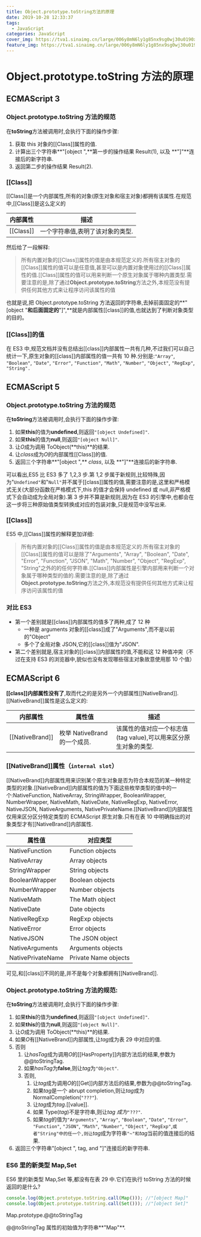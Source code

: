 ```yaml
---
title: Object.prototype.toString方法的原理
date: 2019-10-28 12:33:37
tags:
  - JavaScript
categories: JavaScript
cover_img: https://tva1.sinaimg.cn/large/006y8mN6ly1g85nx9sg0wj30u0190x6p.jpg
feature_img: https://tva1.sinaimg.cn/large/006y8mN6ly1g85nx9sg0wj30u0190x6p.jpg
---
```


# Object.prototype.toString 方法的原理

## ECMAScript 3

### Object.prototype.toString 方法的规范

在**toString**方法被调用时,会执行下面的操作步骤:

1. 获取 this 对象的[[Class]]属性的值.
2. 计算出三个字符串**"[object ",**第一步的操作结果 Result(1), 以及 **"]"**连接后的新字符串.
3. 返回第二步的操作结果 Result(2).

### [[Class]]

[[Class]]是一个内部属性,所有的对象(原生对象和宿主对象)都拥有该属性.在规范中,[[Class]]是这么定义的

| 内部属性  | 描述                             |
| --------- | -------------------------------- |
| [[Class]] | 一个字符串值,表明了该对象的类型. |

然后给了一段解释:

> 所有内置对象的[[Class]]属性的值是由本规范定义的.所有宿主对象的[[Class]]属性的值可以是任意值,甚至可以是内置对象使用过的[[Class]]属性的值.[[Class]]属性的值可以用来判断一个原生对象属于哪种内置类型.需要注意的是,除了通过**Object.prototype.toString**方法之外,本规范没有提供任何其他方式来让程序访问该属性的值

也就是说,把 Object.prototype.toString 方法返回的字符串,去掉前面固定的**"[object "**和后面固定的**"]",**就是内部属性[[class]]的值,也就达到了判断对象类型的目的。

### [[Class]]的值

在 ES3 中,规范文档并没有总结出[[class]]内部属性一共有几种,不过我们可以自己统计一下,原生对象的[[class]]内部属性的值一共有 10 种.分别是:`"Array"`, `"Boolean"`, `"Date"`, `"Error"`, `"Function"`, `"Math"`, `"Number"`, `"Object"`, `"RegExp"`, `"String".`

## ECMAScript 5

### Object.prototype.toString 方法的规范

在**toString**方法被调用时,会执行下面的操作步骤:

1. 如果**this**的值为**undefined**,则返回`"[object Undefined]"`.
2. 如果**this**的值为**null**,则返回`"[object Null]"`.
3. 让*O*成为调用 ToObject(**this)**的结果.
4. 让*class*成为*O*的内部属性[[Class]]的值.
5. 返回三个字符串**"[object ",** _class_, 以及 **"]"**连接后的新字符串.

可以看出,ES5 比 ES3 多了 1,2,3 步.第 1,2 步属于新规则,比较特殊,因为"`Undefined"`和"`Null"`并不属于[[class]]属性的值,需要注意的是,这里和严格模式无关(大部分函数在严格模式下,this 的值才会保持 undefined 或 null,非严格模式下会自动成为全局对象).第 3 步并不算是新规则,因为在 ES3 的引擎中,也都会在这一步将三种原始值类型转换成对应的包装对象,只是规范中没写出来.

### [[Class]]

ES5 中,[[Class]]属性的解释更加详细:

> 所有内置对象的[[Class]]属性的值是由本规范定义的.所有宿主对象的[[Class]]属性的值可以是除了"Arguments", "Array", "Boolean", "Date", "Error", "Function", "JSON", "Math", "Number", "Object", "RegExp", "String"之外的的任何字符串.[[Class]]内部属性是引擎内部用来判断一个对象属于哪种类型的值的.需要注意的是,除了通过**Object.prototype.toString**方法之外,本规范没有提供任何其他方式来让程序访问该属性的值

### 对比 ES3

- 第一个差别就是[[class]]内部属性的值多了两种,成了 12 种
  - 一种是 arguments 对象的[[class]]成了"Arguments",而不是以前的"Object"
  - 多个了全局对象 JSON,它的[[class]]值为"JSON".
- 第二个差别就是,宿主对象的[[class]]内部属性的值,不能和这 12 种值冲突（不过在支持 ES3 的浏览器中,貌似也没有发现哪些宿主对象故意使用那 10 个值）

## ECMAScript 6

**[[class]]内部属性没有了**,取而代之的是另外一个内部属性[[NativeBrand]].[[NativeBrand]]属性是这么定义的:

| 内部属性        | 属性值                       | 描述                                                            |
| --------------- | ---------------------------- | --------------------------------------------------------------- |
| [[NativeBrand]] | 枚举 NativeBrand 的一个成员. | 该属性的值对应一个标志值(tag value),可以用来区分原生对象的类型. |

### [[NativeBrand]]属性（`internal slot`）

[[NativeBrand]]内部属性用来识别某个原生对象是否为符合本规范的某一种特定类型的对象.[[NativeBrand]]内部属性的值为下面这些枚举类型的值中的一个:NativeFunction, NativeArray, StringWrapper, BooleanWrapper, NumberWrapper, NativeMath, NativeDate, NativeRegExp, NativeError, NativeJSON, NativeArguments, NativePrivateName.[[NativeBrand]]内部属性仅用来区分区分特定类型的 ECMAScript 原生对象.只有在表 10 中明确指出的对象类型才有[[NativeBrand]]内部属性.

| 属性值            | 对应类型             |
| ----------------- | -------------------- |
| NativeFunction    | Function objects     |
| NativeArray       | Array objects        |
| StringWrapper     | String objects       |
| BooleanWrapper    | Boolean objects      |
| NumberWrapper     | Number objects       |
| NativeMath        | The Math object      |
| NativeDate        | Date objects         |
| NativeRegExp      | RegExp objects       |
| NativeError       | Error objects        |
| NativeJSON        | The JSON object      |
| NativeArguments   | Arguments objects    |
| NativePrivateName | Private Name objects |

可见,和[[class]]不同的是,并不是每个对象都拥有[[NativeBrand]].

### Object.prototype.toString 方法的规范:

在**toString**方法被调用时,会执行下面的操作步骤:

1. 如果**this**的值为**undefined**,则返回`"[object Undefined]"`.
2. 如果**this**的值为**null**,则返回`"[object Null]"`.
3. 让*O*成为调用 ToObject(**this)**的结果.
4. 如果*O*有[[NativeBrand]]内部属性,让*tag*成为表 29 中对应的值.
5. 否则
   1. 让*hasTag*成为调用*O*的[[HasProperty]]内部方法后的结果,参数为@@toStringTag.
   2. 如果*hasTag*为**false**,则让*tag*为`"Object"`.
   3. 否则,
      1. 让*tag*成为调用*O*的[[Get]]内部方法后的结果,参数为@@toStringTag.
      2. 如果*tag*是一个 abrupt completion,则让*tag*成为 NormalCompletion(`"???"`).
      3. 让*tag*成为*tag*.[[value]].
      4. 如果 Type(_tag_)不是字符串,则让*tag 成为*`"???"`.
      5. 如果*tag*的值为`"Arguments"`, `"Array"`, `"Boolean"`, `"Date"`, `"Error"`, `"Function"`, `"JSON"`, `"Math"`, `"Number"`, `"Object"`, `"RegExp"`,`或者"String"中的任一个,则让`*tag*成为字符串`"~"和`*tag*当前的值连接后的结果.
6. 返回三个字符串"[object ", tag, and "]"连接后的新字符串.

### ES6 里的新类型 Map,Set

ES6 里的新类型 Map,Set 等,都没有在表 29 中.它们在执行 toString 方法的时候返回的是什么?

```javascript
console.log(Object.prototype.toString.call(Map())); //"[object Map]"
console.log(Object.prototype.toString.call(Set())); //"[object Set]"
```

Map.prototype.@@toStringTag

@@toStringTag 属性的初始值为字符串**"Map"**.
